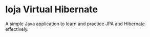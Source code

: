 # loja Virtual Hibernate
A simple Java application to learn and practice JPA and Hibernate effectively.
